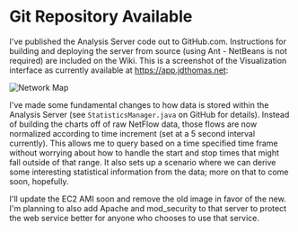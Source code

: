 # Git Repository Available

I've published the Analysis Server code out to GitHub.com. Instructions for building and deploying the server from source (using Ant - NetBeans is not required) are included on the Wiki.
This is a screenshot of the Visualization interface as currently available at https://app.jdthomas.net:

![Network Map](https://ser.endipito.us/file/networkmap2.png)

I've made some fundamental changes to how data is stored within the Analysis Server (see `StatisticsManager.java` on GitHub for details). Instead of building the charts off of raw NetFlow data, those flows are now normalized according to time increment (set at a 5 second interval currently). This allows me to query based on a time specified time frame without worrying about how to handle the start and stop times that might fall outside of that range. It also sets up a scenario where we can derive some interesting statistical information from the data; more on that to come soon, hopefully.

I'll update the EC2 AMI soon and remove the old image in favor of the new. I'm planning to also add Apache and mod_security to that server to protect the web service better for anyone who chooses to use that service.
